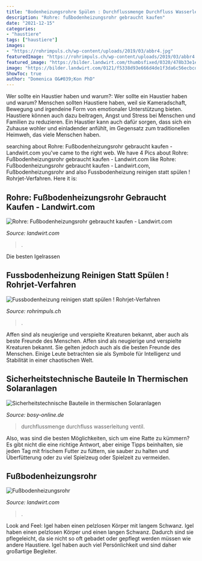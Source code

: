 ```yaml
---
title: "Bodenheizungsrohre Spülen : Durchflussmenge Durchfluss Wasserleitung Ventil"
description: "Rohre: fußbodenheizungsrohr gebraucht kaufen"
date: "2021-12-15"
categories:
- "haustiere"
tags: ["haustiere"]
images:
- "https://rohrimpuls.ch/wp-content/uploads/2019/03/abbr4.jpg"
featuredImage: "https://rohrimpuls.ch/wp-content/uploads/2019/03/abbr4.jpg"
featured_image: "https://bilder.landwirt.com/thumbsfixed/0320/478b33e1e9a5893dcce9bfc736590afa.jpg"
image: "https://bilder.landwirt.com/0121/f5338d93e666d4de1f3da6c56ecbcd02.jpg"
ShowToc: true
author: "Domenica O&#039;Kon PhD"
---
```



Wer sollte ein Haustier haben und warum?: Wer sollte ein Haustier haben und warum?
Menschen sollten Haustiere haben, weil sie Kameradschaft, Bewegung und irgendeine Form von emotionaler Unterstützung bieten. Haustiere können auch dazu beitragen, Angst und Stress bei Menschen und Familien zu reduzieren. Ein Haustier kann auch dafür sorgen, dass sich ein Zuhause wohler und einladender anfühlt, im Gegensatz zum traditionellen Heimweh, das viele Menschen haben.

	

		
searching about Rohre: Fußbodenheizungsrohr gebraucht kaufen - Landwirt.com you've came to the right web. We have 4 Pics about Rohre: Fußbodenheizungsrohr gebraucht kaufen - Landwirt.com like Rohre: Fußbodenheizungsrohr gebraucht kaufen - Landwirt.com, Fußbodenheizungsrohr and also Fussbodenheizung reinigen statt spülen ! Rohrjet-Verfahren. Here it is:
		
    
## Rohre: Fußbodenheizungsrohr Gebraucht Kaufen - Landwirt.com

<img loading=lazy src="https://bilder.landwirt.com/0121/f5338d93e666d4de1f3da6c56ecbcd02.jpg" onerror="this.onerror=null;this.src='https://tse3.mm.bing.net/th?id=OIP.pWbw05kg-FGoTlhpN1eZ0QHaJ2&amp;pid=15.1';" alt="Rohre: Fußbodenheizungsrohr gebraucht kaufen - Landwirt.com">

_Source: landwirt.com_

>. 

	

Die besten Igelrassen

    
## Fussbodenheizung Reinigen Statt Spülen ! Rohrjet-Verfahren

<img loading=lazy src="https://rohrimpuls.ch/wp-content/uploads/2019/03/abbr4.jpg" onerror="this.onerror=null;this.src='https://tse4.mm.bing.net/th?id=OIP.rZeVWz8oaygVjopwGxqLIgHaE7&amp;pid=15.1';" alt="Fussbodenheizung reinigen statt spülen ! Rohrjet-Verfahren">

_Source: rohrimpuls.ch_

>. 

	

Affen sind als neugierige und verspielte Kreaturen bekannt, aber auch als beste Freunde des Menschen.
Affen sind als neugierige und verspielte Kreaturen bekannt. Sie gelten jedoch auch als die besten Freunde des Menschen. Einige Leute betrachten sie als Symbole für Intelligenz und Stabilität in einer chaotischen Welt.

    
## Sicherheitstechnische Bauteile In Thermischen Solaranlagen

<img loading=lazy src="http://www.bosy-online.de/Multifunktionshahn/Durchfluss-MS_Schwarz_GmbH.jpg" onerror="this.onerror=null;this.src='https://tse2.mm.bing.net/th?id=OIP.k2zLgY92bd_n3KhUHOfW6AHaFV&amp;pid=15.1';" alt="Sicherheitstechnische Bauteile in thermischen Solaranlagen">

_Source: bosy-online.de_

>durchflussmenge durchfluss wasserleitung ventil. 

	

Also, was sind die besten Möglichkeiten, sich um eine Ratte zu kümmern? Es gibt nicht die eine richtige Antwort, aber einige Tipps beinhalten, sie jeden Tag mit frischem Futter zu füttern, sie sauber zu halten und Überfütterung oder zu viel Spielzeug oder Spielzeit zu vermeiden.

    
## Fußbodenheizungsrohr

<img loading=lazy src="https://bilder.landwirt.com/thumbsfixed/0320/478b33e1e9a5893dcce9bfc736590afa.jpg" onerror="this.onerror=null;this.src='https://tse2.mm.bing.net/th?id=OIP.TdpPvubXOoT5foJ7RlN2aAAAAA&amp;pid=15.1';" alt="Fußbodenheizungsrohr">

_Source: landwirt.com_

>. 

	

Look and Feel: Igel haben einen pelzlosen Körper mit langem Schwanz.
Igel haben einen pelzlosen Körper und einen langen Schwanz. Dadurch sind sie pflegeleicht, da sie nicht so oft gebadet oder gepflegt werden müssen wie andere Haustiere. Igel haben auch viel Persönlichkeit und sind daher großartige Begleiter.

